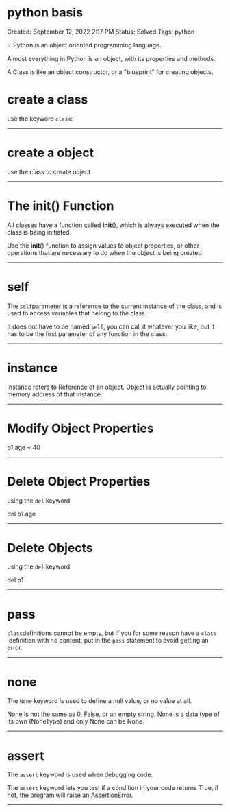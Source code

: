# python basis

Created: September 12, 2022 2:17 PM
Status: Solved
Tags: python

<aside>
💡 Python is an object oriented programming language.

Almost everything in Python is an object, with its properties and methods.

A Class is like an object constructor, or a "blueprint" for creating objects.

</aside>

# create a class

use the keyword `class`:

---

# create a object

use the class to create object

---

# The __init__() Function

All classes have a function called **init**(), which is always executed when the class is being initiated.

Use the **init**() function to assign values to object properties, or other operations that are necessary to do when the object is being created

---

# self

The `self`parameter is a reference to the current instance of the class, and is used to access variables that belong to the class.

It does not have to be named `self`, you can call it whatever you like, but it has to be the first parameter of any function in the class:

---

# instance

Instance refers to Reference of an object. Object is actually pointing to memory address of that instance.

---

# Modify Object Properties

p1.age = 40

---

# **Delete Object Properties**

using the `del` keyword:

del p1.age

---

# **Delete Objects**

using the `del` keyword:

del p1

---

# pass

`class`definitions cannot be empty, but if you for some reason have a `class`
 definition with no content, put in the `pass` statement to avoid getting an error.

---

# none

The `None` keyword is used to define a null value, or no value at all.

None is not the same as 0, False, or an empty string. None is a data type of its own (NoneType) and only None can be None.

---

# assert

The `assert` keyword is used when debugging code.

The `assert` keyword lets you test if a condition in your code returns True, if not, the program will raise an AssertionError.

---